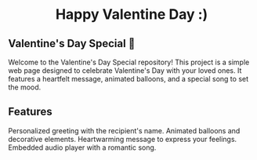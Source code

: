 <h1 align="center">
    Happy Valentine Day :)
</h1>

## Valentine's Day Special 💖
Welcome to the Valentine's Day Special repository! This project is a simple web page designed to celebrate Valentine's Day with your loved ones. It features a heartfelt message, animated balloons, and a special song to set the mood.

## Features
Personalized greeting with the recipient's name.
Animated balloons and decorative elements.
Heartwarming message to express your feelings.
Embedded audio player with a romantic song.